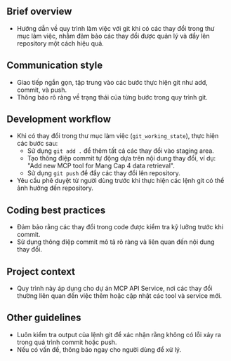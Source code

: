 ## Brief overview
- Hướng dẫn về quy trình làm việc với git khi có các thay đổi trong thư mục làm việc, nhằm đảm bảo các thay đổi được quản lý và đẩy lên repository một cách hiệu quả.

## Communication style
- Giao tiếp ngắn gọn, tập trung vào các bước thực hiện git như add, commit, và push.
- Thông báo rõ ràng về trạng thái của từng bước trong quy trình git.

## Development workflow
- Khi có thay đổi trong thư mục làm việc (`git_working_state`), thực hiện các bước sau:
  - Sử dụng `git add .` để thêm tất cả các thay đổi vào staging area.
  - Tạo thông điệp commit tự động dựa trên nội dung thay đổi, ví dụ: "Add new MCP tool for Mang Cap 4 data retrieval".
  - Sử dụng `git push` để đẩy các thay đổi lên repository.
- Yêu cầu phê duyệt từ người dùng trước khi thực hiện các lệnh git có thể ảnh hưởng đến repository.

## Coding best practices
- Đảm bảo rằng các thay đổi trong code được kiểm tra kỹ lưỡng trước khi commit.
- Sử dụng thông điệp commit mô tả rõ ràng và liên quan đến nội dung thay đổi.

## Project context
- Quy trình này áp dụng cho dự án MCP API Service, nơi các thay đổi thường liên quan đến việc thêm hoặc cập nhật các tool và service mới.

## Other guidelines
- Luôn kiểm tra output của lệnh git để xác nhận rằng không có lỗi xảy ra trong quá trình commit hoặc push.
- Nếu có vấn đề, thông báo ngay cho người dùng để xử lý.

